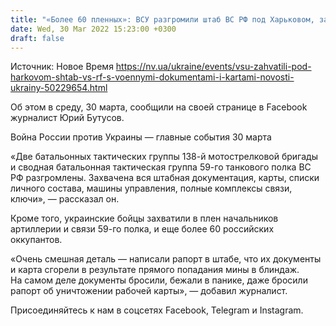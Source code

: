 ```yaml
---
title: "«Более 60 пленных»: ВСУ разгромили штаб ВС РФ под Харьковом, захватив офицеров и военные документы — Бутусов"
date: Wed, 30 Mar 2022 15:23:00 +0300
draft: false
---
```

Источник: Новое Время https://nv.ua/ukraine/events/vsu-zahvatili-pod-harkovom-shtab-vs-rf-s-voennymi-dokumentami-i-kartami-novosti-ukrainy-50229654.html


Об этом в среду, 30 марта, сообщили на своей странице в Facebook журналист Юрий Бутусов.

Война России против Украины — главные события 30 марта

«Две батальонных тактических группы 138-й мотострелковой бригады и сводная батальонная тактическая группа 59-го танкового полка ВС РФ разгромлены. Захвачена вся штабная документация, карты, списки личного состава, машины управления, полные комплексы связи, ключи», — рассказал он.

Кроме того, украинские бойцы захватили в плен начальников артиллерии и связи 59-го полка, и еще более 60 российских оккупантов.

«Очень смешная деталь — написали рапорт в штабе, что их документы и карта сгорели в результате прямого попадания мины в блиндаж. На самом деле документы бросили, бежали в панике, даже бросили рапорт об уничтожении рабочей карты», — добавил журналист.

Присоединяйтесь к нам в соцсетях Facebook, Telegram и Instagram.
